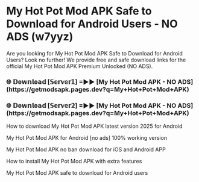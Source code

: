 # My Hot Pot Mod APK Safe to Download for Android Users - NO ADS (w7yyz)

Are you looking for My Hot Pot Mod APK Safe to Download for Android Users? Look no further! We provide free and safe download links for the official My Hot Pot Mod APK Premium Unlocked (NO ADS).

<h3>🌐 𝔻𝕠𝕨𝕟𝕝𝕠𝕒𝕕 [𝕊𝕖𝕣𝕧𝕖𝕣𝟙] =►► [My Hot Pot Mod APK - NO ADS](https://getmodsapk.pages.dev?q=My+Hot+Pot+Mod+APK)</h3>

<h3>🌐 𝔻𝕠𝕨𝕟𝕝𝕠𝕒𝕕 [𝕊𝕖𝕣𝕧𝕖𝕣𝟚] =►► [My Hot Pot Mod APK - NO ADS](https://getmodsapk.pages.dev?q=My+Hot+Pot+Mod+APK)</h3>

How to download My Hot Pot Mod APK latest version 2025 for Android

My Hot Pot Mod APK for Android [no ads] 100% working version

My Hot Pot Mod APK no ban download for iOS and Android APP

How to install My Hot Pot Mod APK with extra features

My Hot Pot Mod APK safe to download for Android users